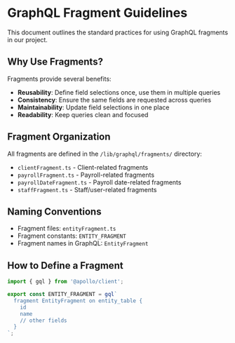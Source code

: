 # GraphQL Fragment Guidelines

This document outlines the standard practices for using GraphQL fragments in our project.

## Why Use Fragments?

Fragments provide several benefits:

- **Reusability**: Define field selections once, use them in multiple queries
- **Consistency**: Ensure the same fields are requested across queries
- **Maintainability**: Update field selections in one place
- **Readability**: Keep queries clean and focused

## Fragment Organization

All fragments are defined in the `/lib/graphql/fragments/` directory:

- `clientFragment.ts` - Client-related fragments
- `payrollFragment.ts` - Payroll-related fragments
- `payrollDateFragment.ts` - Payroll date-related fragments
- `staffFragment.ts` - Staff/user-related fragments

## Naming Conventions

- Fragment files: `entityFragment.ts`
- Fragment constants: `ENTITY_FRAGMENT`
- Fragment names in GraphQL: `EntityFragment`

## How to Define a Fragment

```typescript
import { gql } from '@apollo/client';

export const ENTITY_FRAGMENT = gql`
  fragment EntityFragment on entity_table {
    id
    name
    // other fields
  }
`;
